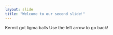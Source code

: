 ```yaml
---
layout: slide
title: "Welcome to our second slide!"
---
```

Kermit got ligma balls
Use the left arrow to go back!
